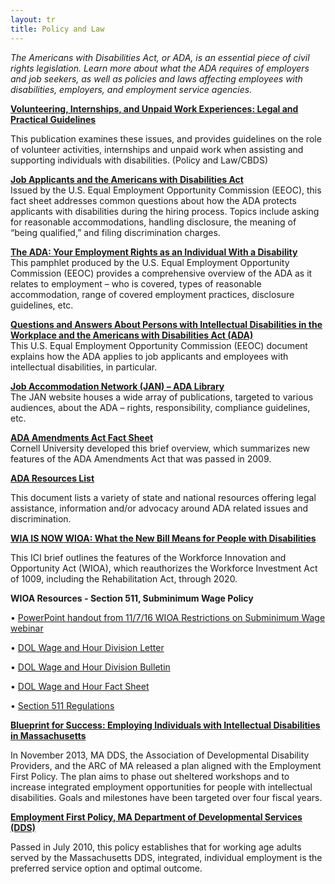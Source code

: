 ```yaml
---
layout: tr
title: Policy and Law
---
```

_The Americans with Disabilities Act, or ADA, is an essential piece of civil rights legislation. Learn more about what the ADA requires of employers and job seekers, as well as policies and laws affecting employees with disabilities, employers, and employment service agencies._

[**Volunteering, Internships, and Unpaid Work Experiences: Legal and Practical Guidelines**](https://employmentfirstma.org/files/DDSVolunteer-Unpaid_Work-Feb17.pdf)

This publication examines these issues, and provides guidelines on the role of volunteer activities, internships and unpaid work when assisting and supporting individuals with disabilities. (Policy and Law/CBDS)



[**Job Applicants and the Americans with Disabilities Act**](http://www.eeoc.gov/facts/jobapplicant.html)\
Issued by the U.S. Equal Employment Opportunity Commission (EEOC), this fact sheet addresses common questions about how the ADA protects applicants with disabilities during the hiring process. Topics include asking for reasonable accommodations, handling disclosure, the meaning of “being qualified,” and filing discrimination charges.

[**The ADA: Your Employment Rights as an Individual With a Disability**](http://www.eeoc.gov/facts/ada18.html)\
This pamphlet produced by the U.S. Equal Employment Opportunity Commission (EEOC) provides a comprehensive overview of the ADA as it relates to employment – who is covered, types of reasonable accommodation, range of covered employment practices, disclosure guidelines, etc.

[**Questions and Answers About Persons with Intellectual Disabilities in the Workplace and the Americans with Disabilities Act (ADA)**](http://www.eeoc.gov/laws/types/intellectual_disabilities.cfm)\
This U.S. Equal Employment Opportunity Commission (EEOC) document explains how the ADA applies to job applicants and employees with intellectual disabilities, in particular.

[**Job Accommodation Network (JAN) – ADA Library**](http://askjan.org/links/adalinks.htm#I)\
The JAN website houses a wide array of publications, targeted to various audiences, about the ADA – rights, responsibility, compliance guidelines, etc.

[**ADA Amendments Act Fact Sheet**](/files/ADAAmendmentsFactSht.doc)\
Cornell University developed this brief overview, which summarizes new features of the ADA Amendments Act that was passed in 2009.

[**ADA Resources List**](files/ADA_Resources_List.doc)


This document lists a variety of state and national resources offering legal assistance, information and/or advocacy around ADA related issues and discrimination.

[**WIA IS NOW WIOA: What the New Bill Means for People with Disabilities**](https://www.communityinclusion.org/article.php?article_id=382)

This ICI brief outlines the features of the Workforce Innovation and Opportunity Act (WIOA), which reauthorizes the Workforce Investment Act of 1009, including the Rehabilitation Act, through 2020.



**WIOA Resources - Section 511, Subminimum Wage Policy**

•	[PowerPoint handout from 11/7/16 WIOA Restrictions on Subminimum Wage webinar
](http://employmentfirstma.org/files/Section_511_PowerPoint.pdf)

•	[DOL Wage and Hour Division Letter ](http://employmentfirstma.org/files/Section_511-Wage_and_Hour_Letter.pdf)

•	[DOL Wage and Hour Division Bulletin 
](http://employmentfirstma.org/files/Section_511-Wage_and_Hour_Bulletin.pdf)

•	[DOL Wage and Hour Fact Sheet
](http://employmentfirstma.org/files/Section_511-Wage_and_Hour_Fact_Sheet.pdf)

•	[Section 511 Regulations
](http://employmentfirstma.org/files/Section_511_Regulations.pdf)



[**Blueprint for Success: Employing Individuals with Intellectual Disabilities in Massachusetts**](http://www.massachusettsapse.org/PDF/DDSBlueprint.pdf)

In November 2013, MA DDS, the Association of Developmental Disability Providers, and the ARC of MA released a plan aligned with the Employment First Policy. The plan aims to phase out sheltered workshops and to increase integrated employment opportunities for people with intellectual disabilities. Goals and milestones have been targeted over four fiscal years.



[**Employment First Policy, MA Department of Developmental Services (DDS)**](http://www.mass.gov/eohhs/gov/laws-regs/dds/policies/s-employment-first-policy-2010-2.html)

Passed in July 2010, this policy establishes that for working age adults served by the Massachusetts DDS, integrated, individual employment is the preferred service option and optimal outcome.
